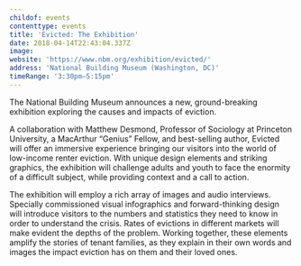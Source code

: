 ```yaml
---
childof: events
contenttype: events
title: 'Evicted: The Exhibition'
date: 2018-04-14T22:43:04.337Z
image: 
website: 'https://www.nbm.org/exhibition/evicted/'
address: 'National Building Museum (Washington, DC)'
timeRange: '3:30pm—5:15pm'
---
```

The National Building Museum announces a new, ground-breaking exhibition exploring the causes and impacts of eviction.

A collaboration with Matthew Desmond, Professor of Sociology at Princeton University, a MacArthur “Genius” Fellow, and best-selling author, Evicted will offer an immersive experience bringing our visitors into the world of low-income renter eviction. With unique design elements and striking graphics, the exhibition will challenge adults and youth to face the enormity of a difficult subject, while providing context and a call to action.

The exhibition will employ a rich array of images and audio interviews. Specially commissioned visual infographics and forward-thinking design will introduce visitors to the numbers and statistics they need to know in order to understand the crisis. Rates of evictions in different markets will make evident the depths of the problem. Working together, these elements amplify the stories of tenant families, as they explain in their own words and images the impact eviction has on them and their loved ones.